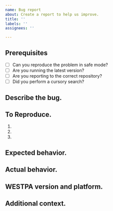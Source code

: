 ```yaml
---
name: Bug report
about: Create a report to help us improve.
title: ''
labels: ''
assignees: ''

---
```


## Prerequisites

* [ ] Can you reproduce the problem in safe mode?
* [ ] Are you running the latest version?
* [ ] Are you reporting to the correct repository?
* [ ] Did you perform a cursory search?

<!--- For more information, see the `CONTRIBUTING` guide. --->

## Describe the bug.
<!--- A clear and concise description of what the bug is. --->


## To Reproduce.
<!--- Steps to reproduce the behavior: --->
1. <!--- [First Step] --->
2. <!--- [Second Step] --->
3. <!--- [and so on...] --->

## Expected behavior.
<!--- A clear and concise description of what you expected to happen. -->


## Actual behavior.
<!--- A clear and concise description of what actually happens. --->


## WESTPA version and platform.
<!--- Which version you're running, on what OS, and how it was built (e.g. conda, system libraries, manually installed dependencies) --->


## Additional context.
<!--- Add any other context about the problem here. If necessary config files are required to reproduce the bug, attach the files here here. --->

